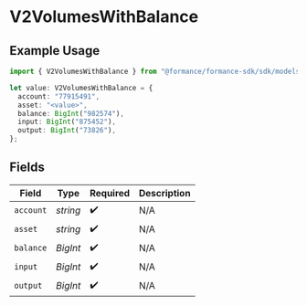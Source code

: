 # V2VolumesWithBalance

## Example Usage

```typescript
import { V2VolumesWithBalance } from "@formance/formance-sdk/sdk/models/shared";

let value: V2VolumesWithBalance = {
  account: "77915491",
  asset: "<value>",
  balance: BigInt("982574"),
  input: BigInt("875452"),
  output: BigInt("73826"),
};
```

## Fields

| Field              | Type               | Required           | Description        |
| ------------------ | ------------------ | ------------------ | ------------------ |
| `account`          | *string*           | :heavy_check_mark: | N/A                |
| `asset`            | *string*           | :heavy_check_mark: | N/A                |
| `balance`          | *BigInt*           | :heavy_check_mark: | N/A                |
| `input`            | *BigInt*           | :heavy_check_mark: | N/A                |
| `output`           | *BigInt*           | :heavy_check_mark: | N/A                |
